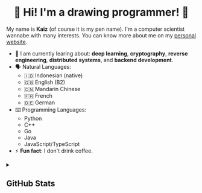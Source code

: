 <h1 align="center">
  👋 Hi! I'm a drawing programmer! 👋
</h1>

<p>
  My name is <b>Kaiz</b> (of course it is my pen name). I'm a computer scientist wannabe with many interests. You can know more about me on my <a href="http://admiralkaiz.github.io">personal website</a>.
</p>
<ul>
  <li>
    🎯 I am currently learing about: <b>deep learning</b>, <b>cryptography</b>, <b>reverse engineering</b>, <b>distributed systems</b>, and <b>backend development</b>.
  </li>
  <li>
    🗣️ Natural Languages:
    <ul>
      <li> 🇮🇩 Indonesian (native) </li>
      <li> 🇬🇧 English (B2) </li>
      <li> 🇨🇳 Mandarin Chinese </li>
      <li> 🇫🇷 French </li>
      <li> 🇩🇪 German </li>
    </ul>
  </li>
  <li>
    ⌨️ Programming Languages:
    <ul>
      <li> Python </li>
      <li> C++ </li>
      <li> Go </li>
      <li> Java </li>
      <li> JavaScript/TypeScript </li>
    </ul>
  </li>
  <li>
    ⚡ <b>Fun fact</b>: I don't drink coffee.
  </li>
</ul>


<details>
<summary><h2>GitHub Stats</h2></summary>


[![GitHub Streak](http://github-readme-streak-stats.herokuapp.com?user=admiralkaiz&theme=dark&background=000000)](https://git.io/streak-stats)

[![Top Langs](https://github-readme-stats.vercel.app/api/top-langs/?username=admiralkaiz&layout=pie&theme=vision-friendly-dark&langs_count=8)](https://github.com/anuraghazra/github-readme-stats)

</details>
